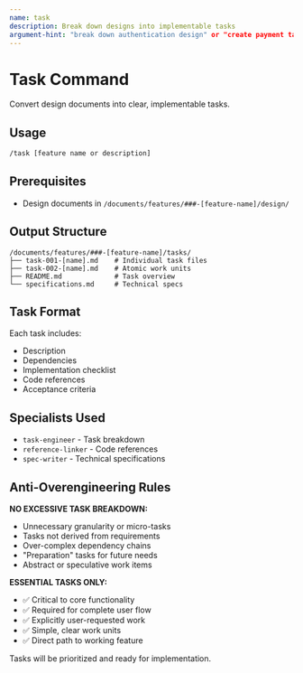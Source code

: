 ```yaml
---
name: task
description: Break down designs into implementable tasks
argument-hint: "break down authentication design" or "create payment tasks"
---
```


# Task Command

Convert design documents into clear, implementable tasks.

## Usage

```bash
/task [feature name or description]
```

## Prerequisites

- Design documents in `/documents/features/###-[feature-name]/design/`

## Output Structure

```
/documents/features/###-[feature-name]/tasks/
├── task-001-[name].md    # Individual task files
├── task-002-[name].md    # Atomic work units
├── README.md             # Task overview
└── specifications.md     # Technical specs
```

## Task Format

Each task includes:
- Description
- Dependencies
- Implementation checklist
- Code references
- Acceptance criteria

## Specialists Used

- `task-engineer` - Task breakdown
- `reference-linker` - Code references
- `spec-writer` - Technical specifications

## Anti-Overengineering Rules

**NO EXCESSIVE TASK BREAKDOWN:**
- Unnecessary granularity or micro-tasks
- Tasks not derived from requirements
- Over-complex dependency chains
- "Preparation" tasks for future needs
- Abstract or speculative work items

**ESSENTIAL TASKS ONLY:**
- ✅ Critical to core functionality
- ✅ Required for complete user flow
- ✅ Explicitly user-requested work
- ✅ Simple, clear work units
- ✅ Direct path to working feature

Tasks will be prioritized and ready for implementation.
